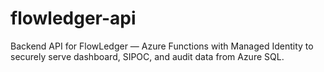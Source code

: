 # flowledger-api
Backend API for FlowLedger — Azure Functions with Managed Identity to securely serve dashboard, SIPOC, and audit data from Azure SQL.

